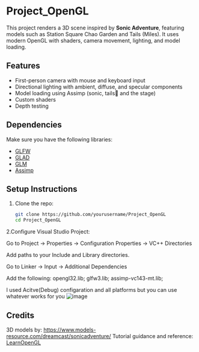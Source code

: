 # Project_OpenGL

This project renders a 3D scene inspired by **Sonic Adventure**, featuring models such as Station Square Chao Garden and Tails (Miles). It uses modern OpenGL with shaders, camera movement, lighting, and model loading.

## Features

- First-person camera with mouse and keyboard input
- Directional lighting with ambient, diffuse, and specular components
- Model loading using Assimp (sonic, tails🦊 and the stage)
- Custom shaders
- Depth testing

## Dependencies

Make sure you have the following libraries:

- [GLFW](https://www.glfw.org/)
- [GLAD](https://glad.dav1d.de/)
- [GLM](https://github.com/g-truc/glm)
- [Assimp](https://github.com/assimp/assimp)

## Setup Instructions

1. Clone the repo:

   ```bash
   git clone https://github.com/yourusername/Project_OpenGL
   cd Project_OpenGL
   
2.Configure Visual Studio Project:

Go to Project → Properties → Configuration Properties → VC++ Directories

Add paths to your Include and Library directories.

Go to Linker → Input → Additional Dependencies

Add the following: opengl32.lib; glfw3.lib; assimp-vc143-mt.lib;

I used Acitve(Debug) configaration and all platforms but you can use whatever works for you 
![image](https://github.com/user-attachments/assets/97a9f7d0-d2ce-4066-a57c-0608d03fe5fd)

## Credits

3D models by: https://www.models-resource.com/dreamcast/sonicadventure/
Tutorial guidance and reference: [LearnOpenGL](https://learnopengl.com/)

